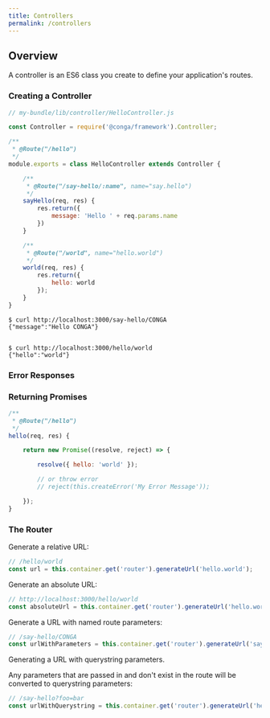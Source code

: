 ```yaml
---
title: Controllers
permalink: /controllers
---
```


## Overview

A controller is an ES6 class you create to define your application's routes.

### Creating a Controller

```javascript
// my-bundle/lib/controller/HelloController.js

const Controller = require('@conga/framework').Controller;

/**
 * @Route("/hello")
 */
module.exports = class HelloController extends Controller {

    /**
     * @Route("/say-hello/:name", name="say.hello")
     */
    sayHello(req, res) {
        res.return({
            message: 'Hello ' + req.params.name
        })
    }

    /**
     * @Route("/world", name="hello.world")
     */
    world(req, res) {
        res.return({
            hello: world
        });
    }
}
```

```shell
$ curl http://localhost:3000/say-hello/CONGA
{"message":"Hello CONGA"}


$ curl http://localhost:3000/hello/world
{"hello":"world"}

```

### Error Responses



### Returning Promises

```javascript
/**
 * @Route("/hello")
 */
hello(req, res) {

    return new Promise((resolve, reject) => {

        resolve({ hello: 'world' });

        // or throw error
        // reject(this.createError('My Error Message'));

    });
}

```


### The Router

Generate a relative URL:

```javascript
// /hello/world
const url = this.container.get('router').generateUrl('hello.world');    
```

Generate an absolute URL:

```javascript
// http://localhost:3000/hello/world
const absoluteUrl = this.container.get('router').generateUrl('hello.world', null, true);
```

Generate a URL with named route parameters:

```javascript
// /say-hello/CONGA
const urlWithParameters = this.container.get('router').generateUrl('say.hello', { name: 'CONGA '});
```

Generating a URL with querystring parameters.

Any parameters that are passed in and don't exist in the route will be converted to querystring parameters:

```javascript
// /say-hello?foo=bar
const urlWithQuerystring = this.container.get('router').generateUrl('hello.world', { foo: 'bar' });
```

